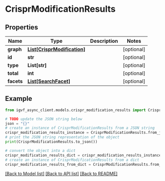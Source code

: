 # CrisprModificationResults


## Properties

Name | Type | Description | Notes
------------ | ------------- | ------------- | -------------
**graph** | [**List[CrisprModification]**](CrisprModification.md) |  | [optional] 
**id** | **str** |  | [optional] 
**type** | **List[str]** |  | [optional] 
**total** | **int** |  | [optional] 
**facets** | [**List[SearchFacet]**](SearchFacet.md) |  | [optional] 

## Example

```python
from igvf_async_client.models.crispr_modification_results import CrisprModificationResults

# TODO update the JSON string below
json = "{}"
# create an instance of CrisprModificationResults from a JSON string
crispr_modification_results_instance = CrisprModificationResults.from_json(json)
# print the JSON string representation of the object
print(CrisprModificationResults.to_json())

# convert the object into a dict
crispr_modification_results_dict = crispr_modification_results_instance.to_dict()
# create an instance of CrisprModificationResults from a dict
crispr_modification_results_from_dict = CrisprModificationResults.from_dict(crispr_modification_results_dict)
```
[[Back to Model list]](../README.md#documentation-for-models) [[Back to API list]](../README.md#documentation-for-api-endpoints) [[Back to README]](../README.md)


